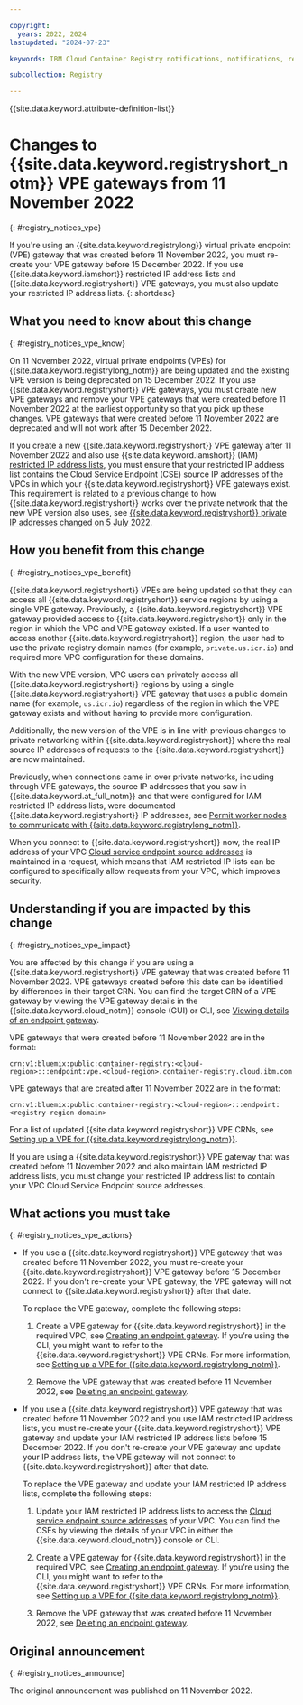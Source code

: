 ```yaml
---

copyright:
  years: 2022, 2024
lastupdated: "2024-07-23"

keywords: IBM Cloud Container Registry notifications, notifications, registry, changes, vpe

subcollection: Registry

---
```


{{site.data.keyword.attribute-definition-list}}

# Changes to {{site.data.keyword.registryshort_notm}} VPE gateways from 11 November 2022
{: #registry_notices_vpe}

If you're using an {{site.data.keyword.registrylong}} virtual private endpoint (VPE) gateway that was created before 11 November 2022, you must re-create your VPE gateway before 15 December 2022. If you use {{site.data.keyword.iamshort}} restricted IP address lists and {{site.data.keyword.registryshort}} VPE gateways, you must also update your restricted IP address lists.
{: shortdesc}

## What you need to know about this change
{: #registry_notices_vpe_know}

On 11 November 2022, virtual private endpoints (VPEs) for {{site.data.keyword.registrylong_notm}} are being updated and the existing VPE version is being deprecated on 15 December 2022. If you use {{site.data.keyword.registryshort}} VPE gateways, you must create new VPE gateways and remove your VPE gateways that were created before 11 November 2022 at the earliest opportunity so that you pick up these changes. VPE gateways that were created before 11 November 2022 are deprecated and will not work after 15 December 2022.

If you create a new {{site.data.keyword.registryshort}} VPE gateway after 11 November 2022 and also use {{site.data.keyword.iamshort}} (IAM) [restricted IP address lists](/docs/account?topic=account-ips&interface=ui), you must ensure that your restricted IP address list contains the Cloud Service Endpoint (CSE) source IP addresses of the VPCs in which your {{site.data.keyword.registryshort}} VPE gateways exist. This requirement is related to a previous change to how {{site.data.keyword.registryshort}} works over the private network that the new VPE version also uses, see [{{site.data.keyword.registryshort}} private IP addresses changed on 5 July 2022](/docs/Registry?topic=Registry-registry_notices_iam_private_network).

## How you benefit from this change
{: #registry_notices_vpe_benefit}

{{site.data.keyword.registryshort}} VPEs are being updated so that they can access all {{site.data.keyword.registryshort}} service regions by using a single VPE gateway. Previously, a {{site.data.keyword.registryshort}} VPE gateway provided access to {{site.data.keyword.registryshort}} only in the region in which the VPC and VPE gateway existed. If a user wanted to access another {{site.data.keyword.registryshort}} region, the user had to use the private registry domain names (for example, `private.us.icr.io`) and required more VPC configuration for these domains.

With the new VPE version, VPC users can privately access all {{site.data.keyword.registryshort}} regions by using a single {{site.data.keyword.registryshort}} VPE gateway that uses a public domain name (for example, `us.icr.io`) regardless of the region in which the VPE gateway exists and without having to provide more configuration.

Additionally, the new version of the VPE is in line with previous changes to private networking within {{site.data.keyword.registryshort}} where the real source IP addresses of requests to the {{site.data.keyword.registryshort}} are now maintained.

Previously, when connections came in over private networks, including through VPE gateways, the source IP addresses that you saw in {{site.data.keyword.at_full_notm}} and that were configured for IAM restricted IP address lists, were documented {{site.data.keyword.registryshort}} IP addresses, see [Permit worker nodes to communicate with {{site.data.keyword.registrylong_notm}}](/docs/containers?topic=containers-firewall#firewall_private_container_registry).

When you connect to {{site.data.keyword.registryshort}} now, the real IP address of your VPC [Cloud service endpoint source addresses](/docs/vpc?topic=vpc-vpc-behind-the-curtain#cse-source-addresses) is maintained in a request, which means that IAM restricted IP lists can be configured to specifically allow requests from your VPC, which improves security.

## Understanding if you are impacted by this change
{: #registry_notices_vpe_impact}

You are affected by this change if you are using a {{site.data.keyword.registryshort}} VPE gateway that was created before 11 November 2022. VPE gateways created before this date can be identified by differences in their target CRN. You can find the target CRN of a VPE gateway by viewing the VPE gateway details in the {{site.data.keyword.cloud_notm}} console (GUI) or CLI, see [Viewing details of an endpoint gateway](/docs/vpc?topic=vpc-vpe-viewing-details-of-an-endpoint-gateway&interface=ui).

VPE gateways that were created before 11 November 2022 are in the format:

`crn:v1:bluemix:public:container-registry:<cloud-region>:::endpoint:vpe.<cloud-region>.container-registry.cloud.ibm.com`

VPE gateways that are created after 11 November 2022 are in the format:

`crn:v1:bluemix:public:container-registry:<cloud-region>:::endpoint:<registry-region-domain>`

For a list of updated {{site.data.keyword.registryshort}} VPE CRNs, see [Setting up a VPE for {{site.data.keyword.registrylong_notm}}](/docs/Registry?topic=Registry-registry_vpe#registry_vpe_endpoint_setup).

If you are using a {{site.data.keyword.registryshort}} VPE gateway that was created before 11 November 2022 and also maintain IAM restricted IP address lists, you must change your restricted IP address list to contain your VPC Cloud Service Endpoint source addresses.

## What actions you must take
{: #registry_notices_vpe_actions}

- If you use a {{site.data.keyword.registryshort}} VPE gateway that was created before 11 November 2022, you must re-create your {{site.data.keyword.registryshort}} VPE gateway before 15 December 2022. If you don't re-create your VPE gateway, the VPE gateway will not connect to {{site.data.keyword.registryshort}} after that date.

    To replace the VPE gateway, complete the following steps:

    1. Create a VPE gateway for {{site.data.keyword.registryshort}} in the required VPC, see [Creating an endpoint gateway](/docs/vpc?topic=vpc-ordering-endpoint-gateway&interface=ui). If you’re using the CLI, you might want to refer to the {{site.data.keyword.registryshort}} VPE CRNs. For more information, see [Setting up a VPE for {{site.data.keyword.registrylong_notm}}](/docs/Registry?topic=Registry-registry_vpe#registry_vpe_endpoint_setup).

    2. Remove the VPE gateway that was created before 11 November 2022, see [Deleting an endpoint gateway](/docs/vpc?topic=vpc-vpe-deleting-ui-cli-api&interface=ui).

- If you use a {{site.data.keyword.registryshort}} VPE gateway that was created before 11 November 2022 and you use IAM restricted IP address lists, you must re-create your {{site.data.keyword.registryshort}} VPE gateway and update your IAM restricted IP address lists before 15 December 2022. If you don't re-create your VPE gateway and update your IP address lists, the VPE gateway will not connect to {{site.data.keyword.registryshort}} after that date.

    To replace the VPE gateway and update your IAM restricted IP address lists, complete the following steps:

    1. Update your IAM restricted IP address lists to access the [Cloud service endpoint source addresses](/docs/vpc?topic=vpc-vpc-behind-the-curtain#cse-source-addresses) of your VPC. You can find the CSEs by viewing the details of your VPC in either the {{site.data.keyword.cloud_notm}} console or CLI.

    2. Create a VPE gateway for {{site.data.keyword.registryshort}} in the required VPC, see [Creating an endpoint gateway](/docs/vpc?topic=vpc-ordering-endpoint-gateway&interface=ui). If you’re using the CLI, you might want to refer to the {{site.data.keyword.registryshort}} VPE CRNs. For more information, see [Setting up a VPE for {{site.data.keyword.registrylong_notm}}](/docs/Registry?topic=Registry-registry_vpe#registry_vpe_endpoint_setup).

    3. Remove the VPE gateway that was created before 11 November 2022, see [Deleting an endpoint gateway](/docs/vpc?topic=vpc-vpe-deleting-ui-cli-api&interface=ui).

## Original announcement
{: #registry_notices_announce}

The original announcement was published on 11 November 2022.
